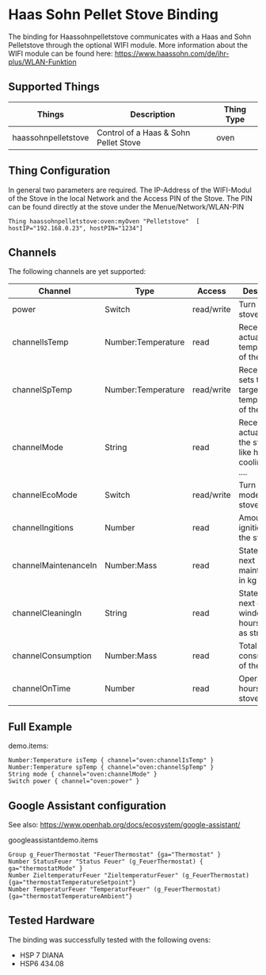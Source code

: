 # Haas Sohn Pellet Stove Binding

The binding for Haassohnpelletstove communicates with a Haas and Sohn Pelletstove through the optional
WIFI module. More information about the WIFI module can be found here: https://www.haassohn.com/de/ihr-plus/WLAN-Funktion

## Supported Things

| Things | Description  | Thing Type |
|--------|--------------|------------|
| haassohnpelletstove | Control of a Haas & Sohn Pellet Stove| oven|


## Thing Configuration

In general two parameters are required. The IP-Address of the WIFI-Modul of the Stove in the local Network and the Access PIN of the Stove.
The PIN can be found directly at the stove under the Menue/Network/WLAN-PIN

```
Thing haassohnpelletstove:oven:myOven "Pelletstove"  [ hostIP="192.168.0.23", hostPIN="1234"]
```

## Channels

The following channels are yet supported:


| Channel | Type  | Access| Description|
|---------|-------|-------|------------|
| power| Switch | read/write|Turn the stove on/off|
|channelIsTemp|Number:Temperature|read|Receives the actual temperature of the stove|
|channelSpTemp|Number:Temperature|read/write|Receives and sets the target temperature of the stove|
|channelMode|String|read|Receives the actual mode the stove is in like heating, cooling, error, ....|
|channelEcoMode|Switch|read/write|Turn the eco mode of the stove on/off|
|channelIngitions|Number|read|Amount of ignitions of the stove|
|channelMaintenanceIn|Number:Mass|read|States the next maintenance in kg|
|channelCleaningIn|String|read|States the next cleaning window in hours:minutes as string|
|channelConsumption|Number:Mass|read|Total consumption of the stove|
|channelOnTime|Number|read|Operation hours of the stove|

## Full Example

demo.items:

```
Number:Temperature isTemp { channel="oven:channelIsTemp" }
Number:Temperature spTemp { channel="oven:channelSpTemp" }
String mode { channel="oven:channelMode" }
Switch power { channel="oven:power" }
```

## Google Assistant configuration

See also: https://www.openhab.org/docs/ecosystem/google-assistant/

googleassistantdemo.items

```
Group g_FeuerThermostat "FeuerThermostat" {ga="Thermostat" }
Number StatusFeuer "Status Feuer" (g_FeuerThermostat) { ga="thermostatMode" }
Number ZieltemperaturFeuer "ZieltemperaturFeuer" (g_FeuerThermostat) {ga="thermostatTemperatureSetpoint"}
Number TemperaturFeuer "TemperaturFeuer" (g_FeuerThermostat) {ga="thermostatTemperatureAmbient"}
```

## Tested Hardware

The binding was successfully tested with the following ovens:

- HSP 7 DIANA
- HSP6 434.08
